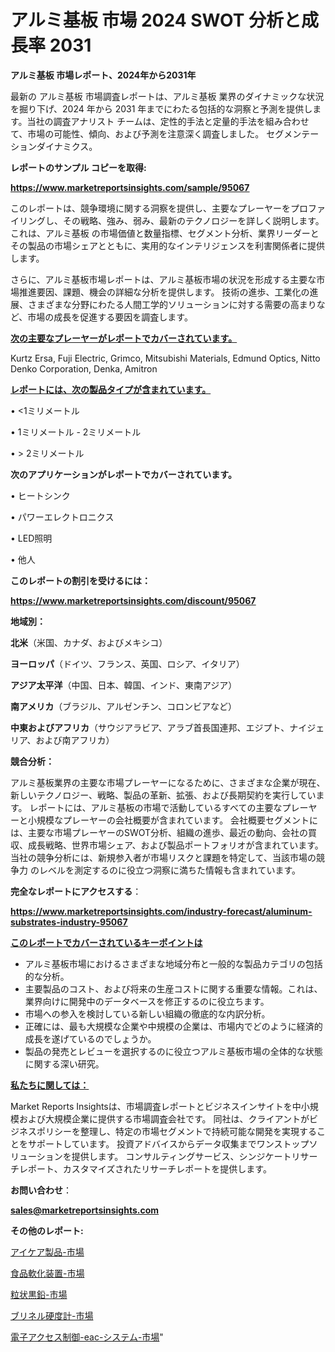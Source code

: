 # アルミ基板 市場 2024 SWOT 分析と成長率 2031

<strong>アルミ基板 市場レポート、2024年から2031年</strong>

最新の アルミ基板 市場調査レポートは、アルミ基板 業界のダイナミックな状況を掘り下げ、2024 年から 2031 年までにわたる包括的な洞察と予測を提供します。当社の調査アナリスト チームは、定性的手法と定量的手法を組み合わせて、市場の可能性、傾向、および予測を注意深く調査しました。 セグメンテーションダイナミクス。



<strong>レポートのサンプル コピーを取得:</strong> <a href=https://www.marketreportsinsights.com/sample/95067>

<strong><u>https://www.marketreportsinsights.com/sample/95067</u></strong></a>

このレポートは、競争環境に関する洞察を提供し、主要なプレーヤーをプロファイリングし、その戦略、強み、弱み、最新のテクノロジーを詳しく説明します。 これは、アルミ基板 の市場価値と数量指標、セグメント分析、業界リーダーとその製品の市場シェアとともに、実用的なインテリジェンスを利害関係者に提供します。

さらに、アルミ基板市場レポートは、アルミ基板市場の状況を形成する主要な市場推進要因、課題、機会の詳細な分析を提供します。 技術の進歩、工業化の進展、さまざまな分野にわたる人間工学的ソリューションに対する需要の高まりなど、市場の成長を促進する要因を調査します。



<strong><u>次の主要なプレーヤーがレポートでカバーされています。</u></strong>

Kurtz Ersa, Fuji Electric, Grimco, Mitsubishi Materials, Edmund Optics, Nitto Denko Corporation, Denka, Amitron



<strong><u><b>レポートには、次の製品タイプが含まれています。</b></u></strong>

• <1ミリメートル

• 1ミリメートル - 2ミリメートル

• > 2ミリメートル



<strong><b>次のアプリケーションがレポートでカバーされています。</b></strong>

• ヒートシンク

• パワーエレクトロニクス

• LED照明

• 他人



<strong><b>このレポートの割引を受けるには：</b></strong><a href=https://www.marketreportsinsights.com/discount/95067>

<strong><u>https://www.marketreportsinsights.com/discount/95067</u></strong></a>



<strong>地域別：</strong>



<strong>北米</strong>（米国、カナダ、およびメキシコ）



<strong>ヨーロッパ</strong>（ドイツ、フランス、英国、ロシア、イタリア）



<strong>アジア太平洋</strong>（中国、日本、韓国、インド、東南アジア）



<strong>南アメリカ</strong>（ブラジル、アルゼンチン、コロンビアなど）



<strong>中東およびアフリカ</strong>（サウジアラビア、アラブ首長国連邦、エジプト、ナイジェリア、および南アフリカ）



<strong>競合分析：</strong>

アルミ基板業界の主要な市場プレーヤーになるために、さまざまな企業が現在、新しいテクノロジー、戦略、製品の革新、拡張、および長期契約を実行しています。 レポートには、アルミ基板の市場で活動しているすべての主要なプレーヤーと小規模なプレーヤーの会社概要が含まれています。 会社概要セグメントには、主要な市場プレーヤーのSWOT分析、組織の進歩、最近の動向、会社の買収、成長戦略、世界市場シェア、および製品ポートフォリオが含まれています。 当社の競争分析には、新規参入者が市場リスクと課題を特定して、当該市場の競争力 のレベルを測定するのに役立つ洞察に満ちた情報も含まれています。



<strong>完全なレポートにアクセスする</strong>：

<a href=https://www.marketreportsinsights.com/industry-forecast/aluminum-substrates-industry-95067>

<strong><u>https://www.marketreportsinsights.com/industry-forecast/aluminum-substrates-industry-95067</u></strong></a>



<strong><u><b>このレポートでカバーされているキーポイントは</b></u></strong>
<ul>
  <li>アルミ基板市場におけるさまざまな地域分布と一般的な製品カテゴリの包括的な分析。</li>
  <li>主要製品のコスト、および将来の生産コストに関する重要な情報。これは、業界向けに開発中のデータベースを修正するのに役立ちます。</li>
  <li>市場への参入を検討している新しい組織の徹底的な内訳分析。</li>
  <li>正確には、最も大規模な企業や中規模の企業は、市場内でどのように経済的成長を遂げているのでしょうか。</li>
  <li>製品の発売とレビューを選択するのに役立つアルミ基板市場の全体的な状態に関する深い研究。</li>
</ul>


<strong><u><b>私たちに関しては：</b></u></strong>

Market Reports Insightsは、市場調査レポートとビジネスインサイトを中小規模および大規模企業に提供する市場調査会社です。 同社は、クライアントがビジネスポリシーを整理し、特定の市場セグメントで持続可能な開発を実現することをサポートしています。 投資アドバイスからデータ収集までワンストップソリューションを提供します。 コンサルティングサービス、シンジケートリサーチレポート、カスタマイズされたリサーチレポートを提供します。



<strong><b>お問い合わせ</b></strong>：

<a href=mailto:sales@marketreportsinsights.com>

<strong><u>sales@marketreportsinsights.com</u></strong></a>



<strong>その他のレポート:</strong>

<a href=https://www.linkedin.com/pulse/アイケア製品-市場-2023-総利益と主要ベンダー-2030-data-dive-discoveries-24-analysis-ydycf/>アイケア製品-市場</a>

<a href=https://www.linkedin.com/pulse/食品軟化装置-市場-2030-年までの需要に焦点を当てた-2023-年調査レポート-umqpf/>食品軟化装置-市場</a>

<a href=https://www.linkedin.com/pulse/粒状黒鉛-市場-2023-推進要因と成長機会-2030-trend-titans-360-analysis-j4kgf/>粒状黒鉛-市場</a>

<a href=https://www.linkedin.com/pulse/ブリネル硬度計-市場-2023-収益と成長ドライバー-2030-data-dive-discoveries-24-analysis-bwtgf/>ブリネル硬度計-市場</a>

<a href=https://www.linkedin.com/pulse/電子アクセス制御-eac-システム-市場-2023-競争分析と事業成長-nd6if/>電子アクセス制御-eac-システム-市場</a>"
